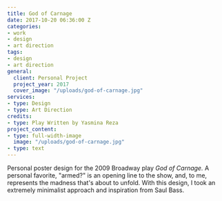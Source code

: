 ```yaml
---
title: God of Carnage
date: 2017-10-20 06:36:00 Z
categories:
- work
- design
- art direction
tags:
- design
- art direction
general:
  client: Personal Project
  project_year: 2017
  cover_image: "/uploads/god-of-carnage.jpg"
services:
- type: Design
- type: Art Direction
credits: 
- type: Play Written by Yasmina Reza
project_content:
- type: full-width-image
  image: "/uploads/god-of-carnage.jpg"
- type: text
---
```


Personal poster design for the 2009 Broadway play _God of Carnage._ A personal favorite, "armed?" is an opening line to the show, and, to me, represents the madness that's about to unfold. With this design, I took an extremely minimalist approach and inspiration from Saul Bass.